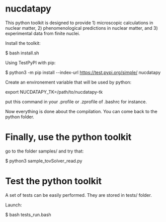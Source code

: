 # nucdatapy

This python toolkit is designed to provide 1) microscopic calculations
in nuclear matter, 2) phenomenological predictions in nuclear matter,
and 3) experimental data from finite nuclei.

Install the toolkit:

$ bash install.sh

Using TestPyPI with pip:

$ python3 -m pip install --index-url https://test.pypi.org/simple/ nucdatapy

Create an environement variable that will be used by python:

export NUCDATAPY_TK=/path/to/nucdatapy-tk

put this command in your .profile or .zprofile of .bashrc for instance.

Now everything is done about the compilation. You can come back to the
python folder.

# Finally, use the python toolkit

go to the folder samples/ and try that:

$ python3 sample_tovSolver_read.py

# Test the python toolkit

A set of tests can be easily performed. They are stored in tests/
folder.

Launch:

$ bash tests_run.bash


